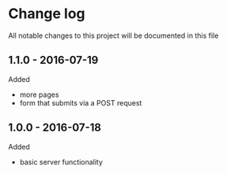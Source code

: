 # Change log
All notable changes to this project will be documented in this file

## 1.1.0 - 2016-07-19
Added
- more pages
- form that submits via a POST request

## 1.0.0 - 2016-07-18
Added
- basic server functionality
